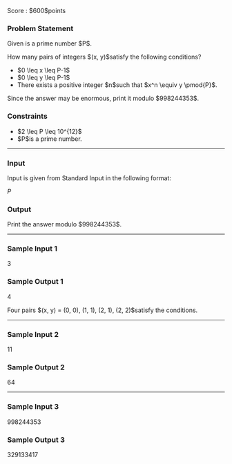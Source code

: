 
<div>

<span>

<span>

<p>
Score : $600$points
</p>

<div>

<section>

### **Problem Statement**

<p>
Given is a prime number $P$.
</p>

<p>
How many pairs of integers $(x, y)$satisfy the following conditions?
</p>

<ul>

<li>
$0 \leq x \leq P-1$
</li>

<li>
$0 \leq y \leq P-1$
</li>

<li>
There exists a positive integer $n$such that $x^n \equiv y \pmod{P}$.
</li>

</ul>

<p>
Since the answer may be enormous, print it modulo $998244353$.
</p>

</section>

</div>

<div>

<section>

### **Constraints**

<ul>

<li>
$2 \leq P \leq 10^{12}$
</li>

<li>
$P$is a prime number.
</li>

</ul>

</section>

</div>

---

<div>

<div>

<section>

### **Input**

<p>
Input is given from Standard Input in the following format:
</p>

<div>

$P$
</div>

</section>

</div>

<div>

<section>

### **Output**

<p>
Print the answer modulo $998244353$.
</p>

</section>

</div>

</div>

---

<div>

<section>

### **Sample Input 1**

<div>

3

</div>

</section>

</div>

<div>

<section>

### **Sample Output 1**

<div>

4

</div>

<p>
Four pairs $(x, y) = (0, 0), (1, 1), (2, 1), (2, 2)$satisfy the conditions.
</p>

</section>

</div>

---

<div>

<section>

### **Sample Input 2**

<div>

11

</div>

</section>

</div>

<div>

<section>

### **Sample Output 2**

<div>

64

</div>

</section>

</div>

---

<div>

<section>

### **Sample Input 3**

<div>

998244353

</div>

</section>

</div>

<div>

<section>

### **Sample Output 3**

<div>

329133417

</div>

</section>

</div>

</span>

</span>

</div>
